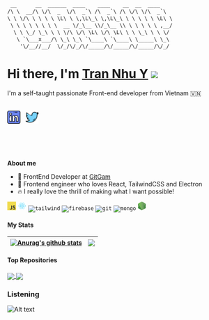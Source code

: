 ```
 __      __  ______  ____    ____    __  __  ____
/\ \  __/\ \/\  _  \/\  _`\ /\  _`\ /\ \/\ \/\  _`\
\ \ \/\ \ \ \ \ \L\ \ \,\L\_\ \,\L\_\ \ \ \ \ \ \L\ \
 \ \ \ \ \ \ \ \  __ \/_\__ \\/_\__ \\ \ \ \ \ \ ,__/
  \ \ \_/ \_\ \ \ \/\ \/\ \L\ \/\ \L\ \ \ \_\ \ \ \/
   \ `\___x___/\ \_\ \_\ `\____\ `\____\ \_____\ \_\
    '\/__//__/  \/_/\/_/\/_____/\/_____/\/_____/\/_/

```

<h1>Hi there, I'm <a href="https://ynhutran84.vercel.app">Tran Nhu Y</a> <img src="https://media.giphy.com/media/hvRJCLFzcasrR4ia7z/giphy.gif" width="25px"> </h1>
I'm a self-taught passionate Front-end developer from Vietnam 🇻🇳 

<br />
<br />
<p>
   <a href="https://www.linkedin.com/in/như-ý-trần-095704258/"><img height="30" src="https://raw.githubusercontent.com/8bithemant/8bithemant/master/linkedin.png?raw=true"></a>&nbsp;&nbsp;
<a href="https://twitter.com/ytn76"><img height="30" src="https://raw.githubusercontent.com/8bithemant/8bithemant/master/twitter.png?raw=true"></a>&nbsp;&nbsp;
 </p>

<br />
<br />
<br />

**About me**

- 💼 FrontEnd Developer at [GitGam](http://gitgam.com/)
- 🎨 Frontend engineer who loves React, TailwindCSS and Electron
- 🔥 I really love the thrill of making what I want possible!

<code><img height="20" alt="javascript" src="https://raw.githubusercontent.com/github/explore/80688e429a7d4ef2fca1e82350fe8e3517d3494d/topics/javascript/javascript.png"></code>
<code><img height="20" alt="react" src="https://raw.githubusercontent.com/github/explore/80688e429a7d4ef2fca1e82350fe8e3517d3494d/topics/react/react.png"></code>
<code><img height="20" alt="tailwind" src="https://firebasestorage.googleapis.com/v0/b/ig-clone-6d3e1.appspot.com/o/ong%2FiconTailwind.png?alt=media&token=283b46eb-7fb2-4f88-9053-d4f3c2e46172"></code>
<code><img height="20" alt="firebase" src="https://firebasestorage.googleapis.com/v0/b/ig-clone-6d3e1.appspot.com/o/ong%2FiconFirebase.png?alt=media&token=21f07e65-0b85-4571-84e4-b376a27ae56c"></code>
<code><img height="20" alt="git" src="https://firebasestorage.googleapis.com/v0/b/ig-clone-6d3e1.appspot.com/o/ong%2FiconGit_1.png?alt=media&token=50490f0d-fb0e-4974-a5c5-4a3bb2aa2505"></code>
<code><img height="20" alt="mongo" src="https://firebasestorage.googleapis.com/v0/b/ig-clone-6d3e1.appspot.com/o/ong%2FiconMongoDB.png?alt=media&token=371f7e2f-8382-4ed1-ab2b-f4591d1c12bc"></code>
<code><img height="20" alt="nodejs" src="https://raw.githubusercontent.com/github/explore/80688e429a7d4ef2fca1e82350fe8e3517d3494d/topics/nodejs/nodejs.png"></code>

#### My Stats

| <a href="https://github.com/anuraghazra/github-readme-stats"><img align="center" src="https://github-readme-stats.vercel.app/api?username=ytran18&show_icons=true&theme=radical&include_all_commits=true&hide_border=true" alt="Anurag's github stats" /></a> | <a href="https://github.com/anuraghazra/github-readme-stats"><img align="center" src="https://github-readme-stats.vercel.app/api/top-langs/?username=ytran18&layout=compact&theme=radical&hide_border=true" /></a> |
| ------------- | ------------- |

#### Top Repositories

<a href="https://github.com/anuraghazra/github-readme-stats">
  <img align="center" src="https://github-readme-stats.vercel.app/api/pin/?username=ytran18&repo=notion-it-ver&theme=radical" />
</a>
<a href="https://github.com/anuraghazra/anuraghazra.github.io">
  <img align="center" src="https://github-readme-stats.vercel.app/api/pin/?username=ytran18&repo=mermaid-editor&theme=radical" />
</a>

### Listening

![Alt text](https://spotify-recently-played-readme.vercel.app/api?user=315pyypvbahjzf5biennqdspv3ae)
